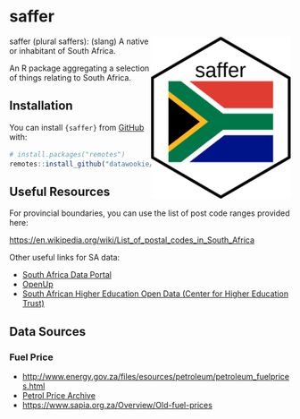 # saffer

<img src="man/figures/logo.png" width="250" align="right">

saffer (plural saffers): (slang) A native or inhabitant of South Africa.

An R package aggregating a selection of things relating to South Africa.

## Installation

You can install `{saffer}` from [GitHub](https://github.com/datawookie/saffer) with:

``` r
# install.packages("remotes")
remotes::install_github("datawookie/saffer")
```

## Useful Resources

For provincial boundaries, you can use the list of post code ranges provided here: 

https://en.wikipedia.org/wiki/List_of_postal_codes_in_South_Africa

Other useful links for SA data:

- [South Africa Data Portal](http://southafrica.opendataforafrica.org/)
- [OpenUp](https://openup.org.za/)
- [South African Higher Education Open Data (Center for Higher Education Trust)](https://chet.org.za/)

## Data Sources

### Fuel Price

- http://www.energy.gov.za/files/esources/petroleum/petroleum_fuelprices.html
- [Petrol Price Archive](http://www.energy.gov.za/files/esources/petroleum/petroleum_arch.html)
- https://www.sapia.org.za/Overview/Old-fuel-prices
